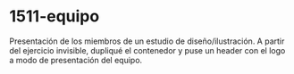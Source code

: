 # 1511-equipo
Presentación de los miembros de un estudio de diseño/ilustración.
A partir del ejercicio invisible, dupliqué el contenedor y puse un header con el logo a modo de presentación del equipo.
